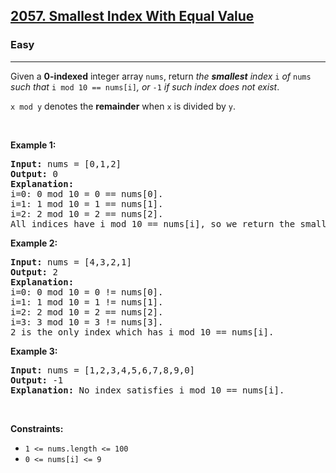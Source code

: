 <h2><a href="https://leetcode.com/problems/smallest-index-with-equal-value/">2057. Smallest Index With Equal Value</a></h2><h3>Easy</h3><hr><div style="user-select: auto;"><p style="user-select: auto;">Given a <strong style="user-select: auto;">0-indexed</strong> integer array <code style="user-select: auto;">nums</code>, return <em style="user-select: auto;">the <strong style="user-select: auto;">smallest</strong> index </em><code style="user-select: auto;">i</code><em style="user-select: auto;"> of </em><code style="user-select: auto;">nums</code><em style="user-select: auto;"> such that </em><code style="user-select: auto;">i mod 10 == nums[i]</code><em style="user-select: auto;">, or </em><code style="user-select: auto;">-1</code><em style="user-select: auto;"> if such index does not exist</em>.</p>

<p style="user-select: auto;"><code style="user-select: auto;">x mod y</code> denotes the <strong style="user-select: auto;">remainder</strong> when <code style="user-select: auto;">x</code> is divided by <code style="user-select: auto;">y</code>.</p>

<p style="user-select: auto;">&nbsp;</p>
<p style="user-select: auto;"><strong style="user-select: auto;">Example 1:</strong></p>

<pre style="user-select: auto;"><strong style="user-select: auto;">Input:</strong> nums = [0,1,2]
<strong style="user-select: auto;">Output:</strong> 0
<strong style="user-select: auto;">Explanation:</strong> 
i=0: 0 mod 10 = 0 == nums[0].
i=1: 1 mod 10 = 1 == nums[1].
i=2: 2 mod 10 = 2 == nums[2].
All indices have i mod 10 == nums[i], so we return the smallest index 0.
</pre>

<p style="user-select: auto;"><strong style="user-select: auto;">Example 2:</strong></p>

<pre style="user-select: auto;"><strong style="user-select: auto;">Input:</strong> nums = [4,3,2,1]
<strong style="user-select: auto;">Output:</strong> 2
<strong style="user-select: auto;">Explanation:</strong> 
i=0: 0 mod 10 = 0 != nums[0].
i=1: 1 mod 10 = 1 != nums[1].
i=2: 2 mod 10 = 2 == nums[2].
i=3: 3 mod 10 = 3 != nums[3].
2 is the only index which has i mod 10 == nums[i].
</pre>

<p style="user-select: auto;"><strong style="user-select: auto;">Example 3:</strong></p>

<pre style="user-select: auto;"><strong style="user-select: auto;">Input:</strong> nums = [1,2,3,4,5,6,7,8,9,0]
<strong style="user-select: auto;">Output:</strong> -1
<strong style="user-select: auto;">Explanation:</strong> No index satisfies i mod 10 == nums[i].
</pre>

<p style="user-select: auto;">&nbsp;</p>
<p style="user-select: auto;"><strong style="user-select: auto;">Constraints:</strong></p>

<ul style="user-select: auto;">
	<li style="user-select: auto;"><code style="user-select: auto;">1 &lt;= nums.length &lt;= 100</code></li>
	<li style="user-select: auto;"><code style="user-select: auto;">0 &lt;= nums[i] &lt;= 9</code></li>
</ul>
</div>
